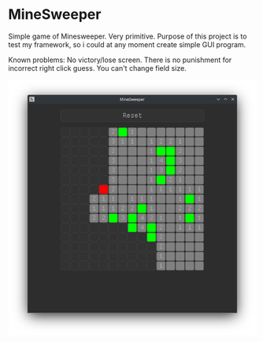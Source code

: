 # MineSweeper

Simple game of Minesweeper.
Very primitive. Purpose of this project is to test my framework, so i could at any moment create simple GUI program.

Known problems:
No victory/lose screen.
There is no punishment for incorrect right click guess.
You can't change field size.

![My_Image](Preview.png)
